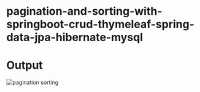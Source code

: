 # pagination-and-sorting-with-springboot-crud-thymeleaf-spring-data-jpa-hibernate-mysql
# Output
![pagination sorting](https://user-images.githubusercontent.com/123350509/224395983-ed702587-fb8c-4017-ae3d-b5969caae42e.png)
